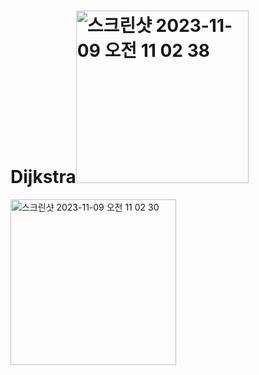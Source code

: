 # Dijkstra<img width="276" alt="스크린샷 2023-11-09 오전 11 02 38" src="https://github.com/lKenKeil/Dijkstra/assets/127177435/3555d680-38dd-49e3-b7df-fdf72168d9b0">
<img width="265" alt="스크린샷 2023-11-09 오전 11 02 30" src="https://github.com/lKenKeil/Dijkstra/assets/127177435/48cc5478-914f-4ccf-b57b-64920a1ce6df">
